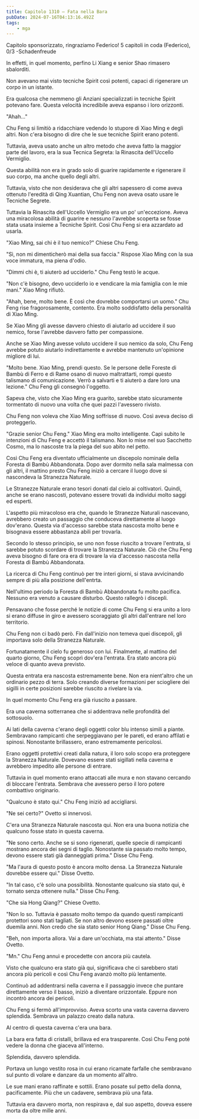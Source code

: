 ```yaml
---
title: Capitolo 1310 – Fata nella Bara
pubDate: 2024-07-16T04:13:16.492Z
tags:
    - mga
---
```



Capitolo sponsorizzato, ringraziamo Federico!
5 capitoli in coda (Federico), 0/3
-Schadenfreude


In effetti, in quel momento, perfino Li Xiang e senior Shao rimasero sbalorditi.


Non avevano mai visto tecniche Spirit così potenti, capaci di rigenerare un corpo in un istante.


Era qualcosa che nemmeno gli Anziani specializzati in tecniche Spirit potevano fare. Questa velocità incredibile aveva espanso i loro orizzonti.


"Ahah..."


Chu Feng si limitiò a ridacchiare vedendo lo stupore di Xiao Ming e degli altri. Non c'era bisogno di dire che le sue tecniche Spirit erano potenti.


Tuttavia, aveva usato anche un altro metodo che aveva fatto la maggior parte del lavoro, era la sua Tecnica Segreta: la Rinascita dell'Uccello Vermiglio.


Questa abilità non era in grado solo di guarire rapidamente e rigenerare il suo corpo, ma anche quello degli altri.


Tuttavia, visto che non desiderava che gli altri sapessero di come aveva ottenuto l'eredità di Qing Xuantian, Chu Feng non aveva osato usare le Tecniche Segrete.


Tuttavia la Rinascita dell'Uccello Vermiglio era un po' un'eccezione. Aveva una miracolosa abilità di guarire e nessuno l'avrebbe scoperta se fosse stata usata insieme a Tecniche Spirit. Così Chu Feng si era azzardato ad usarla.


"Xiao Ming, sai chi è il tuo nemico?" Chiese Chu Feng.


"Sì, non mi dimenticherò mai della sua faccia." Rispose Xiao Ming con la sua voce immatura, ma piena d'odio.


"Dimmi chi è, ti aiuterò ad ucciderlo." Chu Feng testò le acque.


"Non c'è bisogno, devo ucciderlo io e vendicare la mia famiglia con le mie mani." Xiao Ming rifiutò.


"Ahah, bene, molto bene. È così che dovrebbe comportarsi un uomo." Chu Feng rise fragorosamente, contento. Era molto soddisfatto della personalità di Xiao Ming.


Se Xiao Ming gli avesse davvero chiesto di aiutarlo ad uccidere il suo nemico, forse l'avrebbe davvero fatto per compassione.


Anche se Xiao Ming avesse voluto uccidere il suo nemico da solo, Chu Feng avrebbe potuto aiutarlo indirettamente e avrebbe mantenuto un'opinione migliore di lui.


"Molto bene. Xiao Ming, prendi questo. Se le persone delle Foreste di Bambù di Ferro e di Rame osano di nuovo maltrattarti, rompi questo talismano di comunicazione. Verrò a salvarti e ti aiuterò a dare loro una lezione." Chu Feng gli consegnò l'oggetto.


Sapeva che, visto che Xiao Ming era guarito, sarebbe stato sicuramente tormentato di nuovo una volta che quei pazzi l'avessero rivisto.


Chu Feng non voleva che Xiao Ming soffrisse di nuovo. Così aveva deciso di proteggerlo.


"Grazie senior Chu Feng." Xiao Ming era molto intelligente. Capì subito le intenzioni di Chu Feng e accettò il talismano. Non lo mise nel suo Sacchetto Cosmo, ma lo nascoste tra la piega del suo abito nel petto.


Così Chu Feng era diventato ufficialmente un discepolo nominale della Foresta di Bambù Abbandonata. Dopo aver dormito nella sala malmessa con gli altri, il mattino presto Chu Feng iniziò a cercare il luogo dove si nascondeva la Stranezza Naturale.


Le Stranezze Naturale erano tesori donati dal cielo ai coltivatori. Quindi, anche se erano nascosti, potevano essere trovati da individui molto saggi ed esperti.


L'aspetto più miracoloso era che, quando le Stranezze Naturali nascevano, avrebbero creato un passaggio che conduceva direttamente al luogo dov'erano. Questa via d'accesso sarebbe stata nascosta molto bene e bisognava essere abbastanza abili per trovarla.


Secondo lo stesso principio, se uno non fosse riuscito a trovare l'entrata, si sarebbe potuto scordare di trovare la Stranezza Naturale. Ciò che Chu Feng aveva bisogno di fare ora era di trovare la via d'accesso nascosta nella Foresta di Bambù Abbandonata.


La ricerca di Chu Feng continuò per tre interi giorni, si stava avvicinando sempre di più alla posizione dell'entrta.


Nell'ultimo periodo la Foresta di Bambù Abbandonata fu molto pacifica. Nessuno era venuto a causare disturbo. Questo rallegrò i discepli.


Pensavano che fosse perché le notizie di come Chu Feng si era unito a loro si erano diffuse in giro e avessero scoraggiato gli altri dall'entrare nel loro territorio.


Chu Feng non ci badò però. Fin dall'inizio non temeva quei discepoli, gli importava solo della Stranezza Naturale.


Fortunatamente il cielo fu generoso con lui. Finalmente, al mattino del quarto giorno, Chu Feng scoprì dov'era l'entrata. Era stato ancora più veloce di quanto aveva previsto.


Questa entrata era nascosta estremamente bene. Non era nient'altro che un ordinario pezzo di terra. Solo creando diverse formazioni per sciogliere dei sigilli in certe posizioni sarebbe riuscito a rivelare la via.


In quel momento Chu Feng era già riuscito a passare.


Era una caverna sotterranea che si addentrava nelle profondità del sottosuolo.


Ai lati della caverna c'erano degli oggetti color blu intenso simili a piante. Sembravano rampicanti che serpeggiavano per le pareti, ed erano affilati e spinosi. Nonostante brillassero, erano estremamente pericolosi.


Erano oggetti protettivi creati dalla natura, il loro solo scopo era proteggere la Stranezza Naturale. Dovevano essere stati sigillati nella caverna e avrebbero impedito alle persone di entrare.


Tuttavia in quel momento erano attaccati alle mura e non stavano cercando di bloccare l'entrata. Sembrava che avessero perso il loro potere combattivo originario.


"Qualcuno è stato qui." Chu Feng iniziò ad accigliarsi.


"Ne sei certo?" Ovetto si innervosì.


C'era una Stranezza Naturale nascosta qui. Non era una buona notizia che qualcuno fosse stato in questa caverna.


"Ne sono certo. Anche se si sono rigenerati, quelle specie di rampicanti mostrano ancora dei segni di taglio. Nonostante sia passato molto tempo, devono essere stati già danneggiati prima." Disse Chu Feng.


"Ma l'aura di questo posto è ancora molto densa. La Stranezza Naturale dovrebbe essere qui." Disse Ovetto.


"In tal caso, c'è solo una possibilità. Nonostante qualcuno sia stato qui, è tornato senza ottenere nulla." Disse Chu Feng.


"Che sia Hong Qiang?" Chiese Ovetto.


"Non lo so. Tuttavia è passato molto tempo da quando questi rampicanti protettori sono stati tagliati. Se non altro devono essere passati oltre duemila anni. Non credo che sia stato senior Hong Qiang." Disse Chu Feng.


"Beh, non importa allora. Vai a dare un'occhiata, ma stai attento." Disse Ovetto.


"Mn." Chu Feng annuì e procedette con ancora più cautela.


Visto che qualcuno era stato già qui, significava che ci sarebbero stati ancora più pericoli e così Chu Feng avanzò molto più lentamente.


Continuò ad addentrarsi nella caverna e il passaggio invece che puntare direttamente verso il basso, iniziò a diventare orizzontale. Eppure non incontrò ancora dei pericoli.


Chu Feng si fermò all'improvviso. Aveva scorto una vasta caverna davvero splendida. Sembrava un palazzo creato dalla natura.


Al centro di questa caverna c'era una bara.


La bara era fatta di cristalli, brillava ed era trasparente. Così Chu Feng poté vedere la donna che giaceva all'interno.


Splendida, davvero splendida.


Portava un lungo vestito rosa in cui erano ricamate farfalle che sembravano sul punto di volare e danzare da un momento all'altro.


Le sue mani erano raffinate e sottili. Erano posate sul petto della donna, pacificamente. Più che un cadavere, sembrava più una fata.


Tuttavia era davvero morta, non respirava e, dal suo aspetto, doveva essere morta da oltre mille anni.
                                


                                




